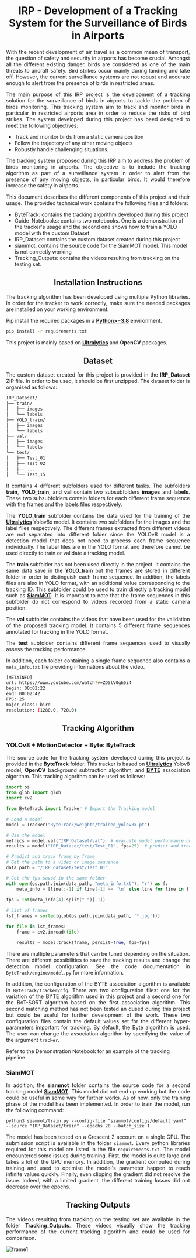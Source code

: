 # <div align="center">IRP - Development of a Tracking System for the Surveillance of Birds in Airports</div>

<p style="text-align: justify;">
With the recent development of air travel as a common mean of transport, the question of safety and security in airports has become crucial. Amongst all the different existing danger, birds are considered as one of the main threats to aircraft safety. Bird strikes occur mainly during landing and take off. However, the current surveillance systems are not robust and accurate enough to alert from the presence of birds in restricted areas.

<p style="text-align: justify;">
The main purpose of this IRP project is the development of a tracking solution for the surveillance of birds in airports to tackle the problem of birds monitoring. This tracking system aim to track and monitor birds in particular in restricted airports area in order to reduce the risks of bird strikes. The system developed during this project has beed designed to meet the following objectives:

- Track and monitor birds from a static camera position
- Follow the trajectory of any other moving objects
- Robustly handle challenging situations.
<p style="text-align: justify;">
The tracking system proposed during this IRP aim to address the problem of birds monitoring in airports. The objective is to include the tracking algorithm as part of a surveillance system in order to alert from the presence of any moving objects, in particular birds. It would therefore increase the safety in airports.
<p style="text-align: justify;">
This document describes the different components of this project and their usage. The provided technical work contains the following files and folders:

- ByteTrack: contains the tracking algorithm developed during this project
- Guide_Notebooks: contains two notebooks. One is a demonstration of the tracker's usage and the second one shows how to train a YOLO model with the custom Dataset
- IRP_Dataset: contains the custom dataset created during this project
- siammot: contains the source code for the SiamMOT model. This model is not correctly working
- Tracking_Outputs: contains the videos resulting from tracking on the testing set.


## <div align="center">Installation Instructions</div>
<p style="text-align: justify;">
The tracking algorithm has been developed using multiple Python libraries. In order for the tracker to work correctly, make sure the needed packages are installed on your working environment.

Pip install the required packages in a [**Python>=3.8**](https://www.python.org/) environment.

```bash
pip install -r requirements.txt
```

This project is mainly based on [**Ultralytics**](https://github.com/ultralytics/ultralytics) and **OpenCV** packages.

## <div align="center">Dataset</div>
<p style="text-align: justify;">
The custom dataset created for this project is provided in the <strong>IRP_Dataset</strong> ZIP file. In order to be used, it should be first unzipped. The dataset folder is organised as follows:

```bash
IRP_Dataset/
├── train/
│   ├── images
│   └── labels
├── YOLO_train/
│   ├── images
│   └── labels
├── val/
│   ├── images
│   └── labels
└── test/
│   ├── Test_01
│   ├── Test_02
│   ├── ...
│   └── Test_15
```
<p style="text-align: justify;">
It contains 4 different subfolders used for different tasks. The subfolders <strong>train</strong>, <strong>YOLO_train</strong>, and <strong>val</strong> contain two subsubfolders <strong>images</strong> and <strong>labels</strong>. These two subsubfolders contain folders for each different frame sequence with the frames and the labels files respectively. 
<p style="text-align: justify;">
The <strong>YOLO_train</strong> subfolder contains the data used for the training of the <a href="https://github.com/ultralytics/ultralytics"><strong>Ultralytics</strong></a> Yolov8x model. It contains two subfolders for the images and the label files respectively. The different frames extracted from different videos are not separated into different folder since the YOLOv8 model is a detection model that does not need to process each frame sequence individually. The label files are in the YOLO format and therefore cannot be used directly to train or validate a tracking model.
<p style="text-align: justify;">
The <strong>train</strong> subfolder has not been used directly in the project. It contains the same data save in the <strong>YOLO_train</strong> but the frames are stored in different folder in order to distinguish each frame sequence. In addition, the labels files are also in YOLO format, with an additional value corresponding to the tracking ID. This subfolder could be used to train directly a tracking model such as <a href="https://arxiv.org/abs/2105.11595"><strong>SiamMOT</strong></a>. It is important to note that the frame sequences in this subfolder do not correspond to videos recorded from a static camera position.
<p style="text-align: justify;">
The <strong>val</strong> subfolder contains the videos that have been used for the validation of the proposed tracking model. It contains 5 different frame sequences annotated for tracking in the YOLO format. 
<p style="text-align: justify;">
The <strong>test</strong> subfolder contains different frame sequences used to visually assess the tracking performance.
<p style="text-align: justify;">
  In addition, each folder containing a single frame sequence also contains a <code>meta_info.txt</code> file providing informations about the video.

```bash
[METAINFO]
url: https://www.youtube.com/watch?v=ZO5lV0gh5i4
begin: 00:02:22
end: 00:02:42
FPS: 25
major_class: bird
resolution: (1280.0, 720.0)
```

## <div align="center">Tracking Algorithm</div>
### YOLOv8 + MotionDetector + Byte: ByteTrack
<p style="text-align: justify;">
The source code for the tracking system developed during this project is provided in the <strong>ByteTrack</strong> folder. This tracker is based on <a href="https://github.com/ultralytics/ultralytics"><strong>Ultralytics</strong></a> Yolov8 model, <strong>OpenCV</strong> background subtraction algorithm, and <a href="https://arxiv.org/abs/2110.06864"><strong>BYTE</strong></a> association algorithm. This tracking algorithm can be used as follows:

```python
import os
from glob import glob 
import cv2

from ByteTrack import Tracker # Import the Tracking model

# Load a model
model = Tracker("ByteTrack/weights/trained_yolov8x.pt")

# Use the model
metrics = model.val("IRP_Dataset/val")  # evaluate model performance on the validation set
results = model("IRP_Dataset/test/Test_01", fps=25)  # predict and track on an entire video

# Predict and track frame by frame
# Get the path to a video or image sequence
data_path = "/IRP_dataset/test/Test_01"

# Get the fps saved in the same folder
with open(os.path.join(data_path, "meta_info.txt"), "r") as f:
    meta_info = [line[:-1] if line[-1] == '\n' else line for line in f.readlines()]
    
fps = int(meta_info[4].split(" ")[-1])

# List of frames
lst_frames = sorted(glob(os.path.join(data_path, '*.jpg')))

for file in lst_frames:
    frame = cv2.imread(file)

    results = model.track(frame, persist=True, fps=fps)
```
<p style="text-align: justify;">
There are multiple parameters that can be tuned depending on the situation. There are different possibilities to save the tracking results and change the detection model configuration. See the code documentation in <code>ByteTrack/engine/model.py</code> for more information.
<p style="text-align: justify;">
In addition, the configuration of the BYTE association algorithm is available in <code>ByteTrack/tracker/cfg</code>. There are two configuration files: one for the variation of the BYTE algorithm used in this project and a second one for the BoT-SORT algorithm based on the first association algorithm. This second matching method has not been tested an dused during this project but could be useful for further development of the work. These two configuration files contain the default values set for the different hyper-parameters important for tracking. By default, the Byte algorithm is used. The user can change the association algorithm by specifying the value of the argument <code>tracker</code>.

Refer to the Demonstration Notebook for an example of the tracking pipeline.


### SiamMOT
<p style="text-align: justify;">
In addition, the <strong>siammot</strong> folder contains the source code for a second tracking model <a href="https://arxiv.org/abs/2105.11595"><strong>SiamMOT</strong></a>. This model did not end up working but the code could be useful in some way for further works. As of now, only the training phase of the model has been implemented. In order to train the model, run the following command:

```
python3 siammot/train.py --config-file "siammot/configs/default.yaml" --source "IRP_Dataset/train" --epochs 20 --batch_size 1
```

<p style="text-align: justify;">
The model has been tested on a Crescent 2 account on a single GPU. The submission script is available in the folder <code>siammot</code>. Every python libraries required for this model are listed in the file <code>requirements.txt</code>. The model encountered some issues during training. First, the model is quite large and takes a lot of the GPU memory. In addition, the gradient computed during training and used to optimise the model's parameter happen to reach infinite values quickly. Finally, even clipping the gradient did not resolve the issue. Indeed, with a limited gradient, the different training losses did not decrease over the epochs.

## <div align="center">Tracking Outputs</div>
<p style="text-align: justify;">
The videos resulting from tracking on the testing set are available in the folder <strong>Tracking_Outputs</strong>. These videos visually show the tracking performance of the current tracking algorithm and could be used for comparison.

![frame1](https://github.com/theolange01/IRP/assets/116893751/e573920c-863b-4bfa-a78a-bf2432a9c940)
